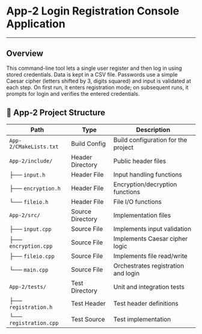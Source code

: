 ﻿# App-2 Login Registration Console Application
---

## Overview
This command-line tool lets a single user register and then log in using stored credentials. 
Data is kept in a CSV file. 
Passwords use a simple Caesar cipher (letters shifted by 3, digits squared) and input is validated at each step. 
On first run, it enters registration mode; on subsequent runs, it prompts for login and verifies the entered credentials.

## 📁 App-2 Project Structure

| Path                     | Type             | Description                                 |
|--------------------------|------------------|---------------------------------------------|
| `App-2/CMakeLists.txt`   | Build Config     | Build configuration for the project         |
| `App-2/include/`         | Header Directory | Public header files                         |
| ├── `input.h`            | Header File      | Input handling functions                    |
| ├── `encryption.h`       | Header File      | Encryption/decryption functions             |
| └── `fileio.h`           | Header File      | File I/O functions                          |
| `App-2/src/`             | Source Directory | Implementation files                        |
| ├── `input.cpp`          | Source File      | Implements input validation                 |
| ├── `encryption.cpp`     | Source File      | Implements Caesar cipher logic              |
| ├── `fileio.cpp`         | Source File      | Implements file read/write                  |
| └── `main.cpp`           | Source File      | Orchestrates registration and login         |
| `App-2/tests/`           | Test Directory   | Unit and integration tests                  |
| ├── `registration.h`     | Test Header      | Test header definitions                     |
| └── `registration.cpp`   | Test Source      | Test implementation                         |
